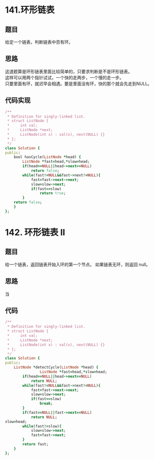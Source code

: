 # 141.环形链表
## 题目
给定一个链表，判断链表中否有环。  
## 思路
这道题算是环形链表里面比较简单的，只要求判断是不是环形链表。  
这样可以用两个指针试试，一个快的走两步，一个慢的走一步。  
只要里面有环，就迟早会相遇。要是里面没有环，快的那个就会先走到NULL。  
## 代码实现
```ruby
/**
 * Definition for singly-linked list.
 * struct ListNode {
 *     int val;
 *     ListNode *next;
 *     ListNode(int x) : val(x), next(NULL) {}
 * };
 */
class Solution {
public:
    bool hasCycle(ListNode *head) {
        ListNode *fast=head,*slow=head;
        if(head==NULL||head->next==NULL)  
            return false;  
        while(fast!=NULL&&fast->next!=NULL){
            fast=fast->next->next;
            slow=slow->next;
            if(fast==slow)
                return true;
        }
    return false;
    }
};
```
# 142. 环形链表 II
## 题目
给一个链表，返回链表开始入环的第一个节点。 如果链表无环，则返回 null。  
## 思路
当
## 代码
```ruby
/**
 * Definition for singly-linked list.
 * struct ListNode {
 *     int val;
 *     ListNode *next;
 *     ListNode(int x) : val(x), next(NULL) {}
 * };
 */
class Solution {
public:
    ListNode *detectCycle(ListNode *head) {
                ListNode *fast=head,*slow=head;
        if(head==NULL||head->next==NULL)  
            return NULL;  
        while(fast!=NULL&&fast->next!=NULL){
            fast=fast->next->next;
            slow=slow->next;
            if(fast==slow)
                break;
        }
        if(fast==NULL||fast->next==NULL)
            return NULL;
slow=head;
        while(fast!=slow){
            slow=slow->next;
            fast=fast->next;
        }
        return fast;
    }
};
```
